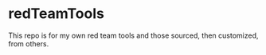# redTeamTools
This repo is for my own red team tools and those sourced, then customized, from others.
